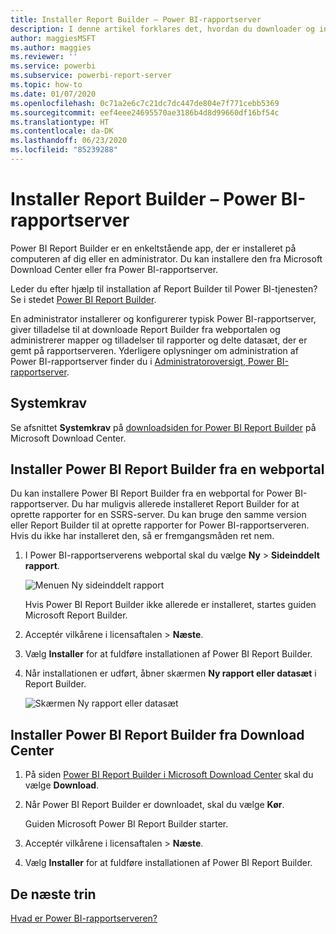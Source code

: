 ```yaml
---
title: Installer Report Builder – Power BI-rapportserver
description: I denne artikel forklares det, hvordan du downloader og installerer Report Builder til Power BI-rapportserver.
author: maggiesMSFT
ms.author: maggies
ms.reviewer: ''
ms.service: powerbi
ms.subservice: powerbi-report-server
ms.topic: how-to
ms.date: 01/07/2020
ms.openlocfilehash: 0c71a2e6c7c21dc7dc447de804e7f771cebb5369
ms.sourcegitcommit: eef4eee24695570ae3186b4d8d99660df16bf54c
ms.translationtype: HT
ms.contentlocale: da-DK
ms.lasthandoff: 06/23/2020
ms.locfileid: "85239288"
---
```

# <a name="install-report-builder---power-bi-report-server"></a>Installer Report Builder – Power BI-rapportserver

Power BI Report Builder er en enkeltstående app, der er installeret på computeren af dig eller en administrator. Du kan installere den fra Microsoft Download Center eller fra Power BI-rapportserver.  

Leder du efter hjælp til installation af Report Builder til Power BI-tjenesten? Se i stedet [Power BI Report Builder](../paginated-reports/report-builder-power-bi.md).
  
En administrator installerer og konfigurerer typisk Power BI-rapportserver, giver tilladelse til at downloade Report Builder fra webportalen og administrerer mapper og tilladelser til rapporter og delte datasæt, der er gemt på rapportserveren. Yderligere oplysninger om administration af Power BI-rapportserver finder du i [Administratoroversigt, Power BI-rapportserver](admin-handbook-overview.md).  
  
## <a name="system-requirements"></a>Systemkrav
  
 Se afsnittet **Systemkrav** på [downloadsiden for Power BI Report Builder](https://go.microsoft.com/fwlink/?LinkID=734968) på Microsoft Download Center.
 
## <a name="install-report-builder-from-a-web-portal"></a>Installer Power BI Report Builder fra en webportal
  
Du kan installere Power BI Report Builder fra en webportal for Power BI-rapportserver. Du har muligvis allerede installeret Report Builder for at oprette rapporter for en SSRS-server. Du kan bruge den samme version eller Report Builder til at oprette rapporter for Power BI-rapportserveren. Hvis du ikke har installeret den, så er fremgangsmåden ret nem.

1. I Power BI-rapportserverens webportal skal du vælge **Ny** > **Sideinddelt rapport**.
   
    ![Menuen Ny sideinddelt rapport](media/quickstart-create-paginated-report/reportserver-new-paginated-report-menu.png)
   
    Hvis Power BI Report Builder ikke allerede er installeret, startes guiden Microsoft Report Builder.  
  
3.  Acceptér vilkårene i licensaftalen > **Næste**.  
 
5.  Vælg **Installer** for at fuldføre installationen af Power BI Report Builder.  

2. Når installationen er udført, åbner skærmen **Ny rapport eller datasæt** i Report Builder.
   
    ![Skærmen Ny rapport eller datasæt](media/quickstart-create-paginated-report/reportserver-paginated-new-report-screen.png)
 

##  <a name="install-report-builder-from-the-download-center"></a><a name="download"></a> Installer Power BI Report Builder fra Download Center  
  
1.  På siden [Power BI Report Builder i Microsoft Download Center](https://go.microsoft.com/fwlink/?LinkID=734968) skal du vælge **Download**.  
  
2.  Når Power BI Report Builder er downloadet, skal du vælge **Kør**.  
  
     Guiden Microsoft Power BI Report Builder starter.  
  
3.  Acceptér vilkårene i licensaftalen > **Næste**.  
 
5.  Vælg **Installer** for at fuldføre installationen af Power BI Report Builder.  
 

## <a name="next-steps"></a>De næste trin

[Hvad er Power BI-rapportserveren?](get-started.md)
